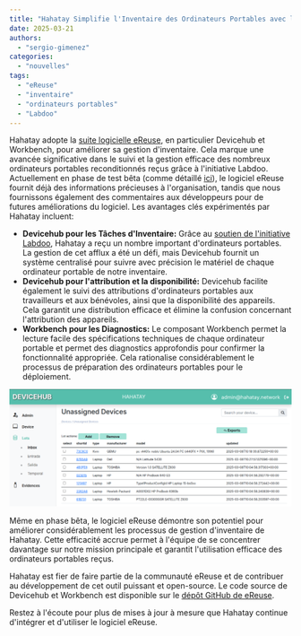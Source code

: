 ```yaml
---
title: "Hahatay Simplifie l'Inventaire des Ordinateurs Portables avec le Logiciel eReuse"
date: 2025-03-21
authors:
  - "sergio-gimenez"
categories:
  - "nouvelles"
tags:
  - "eReuse"
  - "inventaire"
  - "ordinateurs portables"
  - "Labdoo"
---
```


Hahatay adopte la [suite logicielle eReuse](https://ereuse.org/fr/), en particulier Devicehub et Workbench, pour améliorer sa gestion d'inventaire. Cela marque une avancée significative dans le suivi et la gestion efficace des nombreux ordinateurs portables reconditionnés reçus grâce à l'initiative Labdoo. Actuellement en phase de test bêta (comme détaillé [ici](https://ereuse.org/fr/2025/02/12/travail-nouveau-devicehub/)), le logiciel eReuse fournit déjà des informations précieuses à l'organisation, tandis que nous fournissons également des commentaires aux développeurs pour de futures améliorations du logiciel. Les avantages clés expérimentés par Hahatay incluent:

* **Devicehub pour les Tâches d'Inventaire:** Grâce au [soutien de l'initiative Labdoo](https://platform.labdoo.org/edoovillage?e=108374), Hahatay a reçu un nombre important d'ordinateurs portables. La gestion de cet afflux a été un défi, mais Devicehub fournit un système centralisé pour suivre avec précision le matériel de chaque ordinateur portable de notre inventaire.
* **Devicehub pour l'attribution et la disponibilité:** Devicehub facilite également le suivi des attributions d'ordinateurs portables aux travailleurs et aux bénévoles, ainsi que la disponibilité des appareils. Cela garantit une distribution efficace et élimine la confusion concernant l'attribution des appareils.
* **Workbench pour les Diagnostics:** Le composant Workbench permet la lecture facile des spécifications techniques de chaque ordinateur portable et permet des diagnostics approfondis pour confirmer la fonctionnalité appropriée. Cela rationalise considérablement le processus de préparation des ordinateurs portables pour le déploiement.

!["Devicehub en utilisation dans l'infrastructure de Hahatay"](images/devicehub_screenshot.png "Devicehub en utilisation dans l'infrastructure de Hahatay")

Même en phase bêta, le logiciel eReuse démontre son potentiel pour améliorer considérablement les processus de gestion d'inventaire de Hahatay. Cette efficacité accrue permet à l'équipe de se concentrer davantage sur notre mission principale et garantit l'utilisation efficace des ordinateurs portables reçus.

Hahatay est fier de faire partie de la communauté eReuse et de contribuer au développement de cet outil puissant et open-source. Le code source de Devicehub et Workbench est disponible sur le [dépôt GitHub de eReuse](https://github.com/eReuse).

Restez à l'écoute pour plus de mises à jour à mesure que Hahatay continue d'intégrer et d'utiliser le logiciel eReuse.